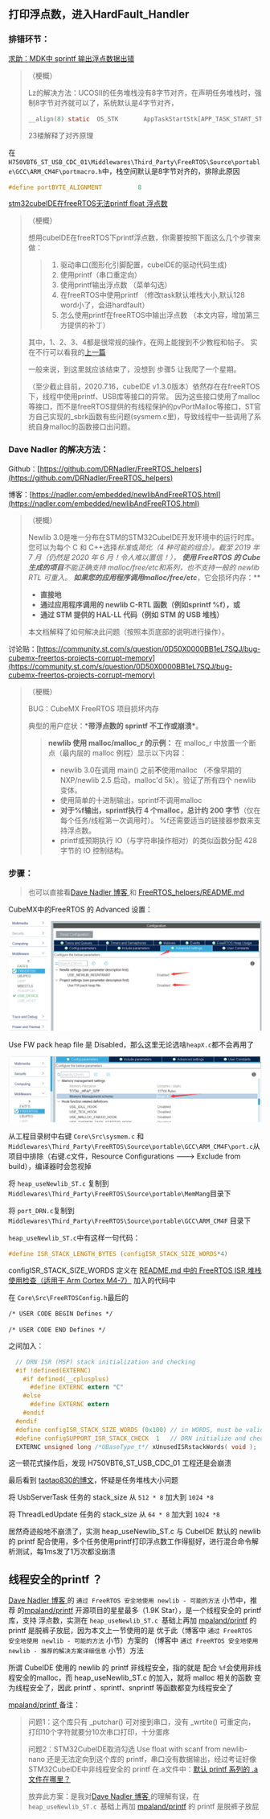 ## 打印浮点数，进入HardFault_Handler

### 排错环节：

[求助：MDK中 sprintf 输出浮点数据出错](https://www.amobbs.com/thread-3258924-1-1.html)

> （梗概）
>
> Lz的解决方法：UCOSII的任务堆栈没有8字节对齐，在声明任务堆栈时，强制8字节对齐就可以了，系统默认是4字节对齐，
>
> ```c
> __align(8) static  OS_STK       AppTaskStartStk[APP_TASK_START_STK_SIZE];
> ```
>
> 23楼解释了对齐原理

在 `H750VBT6_ST_USB_CDC_01\Middlewares\Third_Party\FreeRTOS\Source\portable\GCC\ARM_CM4F\portmacro.h`中，栈空间默认是8字节对齐的，排除此原因

```c
#define portBYTE_ALIGNMENT			8
```

[stm32cubeIDE在freeRTOS无法printf float 浮点数](https://blog.csdn.net/tao475824827/article/details/107477724)

> （梗概）
>
> 想用cubeIDE在freeRTOS下printf浮点数，你需要按照下面这么几个步骤来做：
>
> > 1. 驱动串口(图形化引脚配置，cubeIDE的驱动代码生成)
> > 2. 使用printf（串口重定向）
> > 3. 使用printf输出浮点数 （菜单勾选）
> > 4. 在freeRTOS中使用printf （修改task默认堆栈大小,默认128 word小了，会进hardfault）
> > 5. 怎么使用printf在freeRTOS中输出浮点数 （本文内容，增加第三方提供的补丁）
>
> 其中，1、2、3、4都是很常规的操作，在网上能搜到不少教程和帖子。
> 实在不行可以看我的[上一篇](https://blog.csdn.net/tao475824827/article/details/107477724)
>
> 一般来说，到这里就应该结束了，没想到 步骤5 让我爬了一个星期。
>
> （至少截止目前，2020.7.16，cubeIDE v1.3.0版本）依然存在在freeRTOS下，线程中使用printf、USB库等接口的异常。
> 因为这些接口使用了malloc等接口，而不是freeRTOS提供的有线程保护的pvPortMalloc等接口，ST官方自己实现的_sbrk函数有些问题(sysmem.c里)，导致线程中一些调用了系统自身malloc的函数接口出问题。

### Dave Nadler 的解决方法：

Github：[https://github.com/DRNadler/FreeRTOS_helpers](https://github.com/DRNadler/FreeRTOS_helpers)

博客：[https://nadler.com/embedded/newlibAndFreeRTOS.html](https://nadler.com/embedded/newlibAndFreeRTOS.html)

> （梗概）
>
> Newlib 3.0是唯一分布在STM的STM32CubeIDE开发环境中的运行时库。您可以为每个 C 和 C++选择*标准*或*简化（4 种可能的组合）。*截至 2019 年 7 月（仍然是 2020 年 6 月！令人难以置信！）， **使用 FreeRTOS 的 Cube 生成的项目**不能正确支持 malloc/free/etc和系列，也不支持一般的 newlib RTL 可重入。 **如果您的应用程序调用malloc/free/etc****，它会损坏内存：**
>
> - **直接地**
> - **通过应用程序调用的 newlib C-RTL 函数（例如sprintf %f），或**
> - **通过 STM 提供的 HAL-LL 代码（例如 STM 的 USB 堆栈）**
>
> 本文档解释了如何解决此问题（按照本页底部的说明进行操作）。

讨论贴：[https://community.st.com/s/question/0D50X0000BB1eL7SQJ/bug-cubemx-freertos-projects-corrupt-memory](https://community.st.com/s/question/0D50X0000BB1eL7SQJ/bug-cubemx-freertos-projects-corrupt-memory)

> （梗概）
>
> BUG：CubeMX FreeRTOS 项目损坏内存
>
> 典型的用户症状：***带浮点数的 sprintf 不工作或崩溃\***。
>
> > **newlib 使用 malloc/malloc_r 的示例：**
> > 在 malloc_r 中放置一个断点（最内层的 malloc 例程）显示以下内容：
> >
> > - newlib 3.0在调用 main() 之前**不**使用malloc （不像早期的 NXP/newlib 2.5 启动，malloc'd 5k）。验证了所有四个 newlib 变体。
> > - 使用简单的十进制输出，sprintf不调用malloc
> > - **对于%f输出，sprintf执行 4 个malloc，总计约 200 字节**（仅在每个任务/线程第一次调用时）。
> >   %f还需要适当的链接器参数来支持浮点数。
> > - printf或预期执行 IO（与字符串操作相对）的类似函数分配 428 字节的 IO 控制结构。

### 步骤：

> 也可以直接看[Dave Nadler 博客 ](https://nadler.com/embedded/newlibAndFreeRTOS.html) 和  [ FreeRTOS_helpers/README.md ](https://github.com/DRNadler/FreeRTOS_helpers/blob/master/README.md) 

CubeMX中的FreeRTOS 的 Advanced 设置：

![CubeMX_Advanced_Set](CubeIDE_FreeRTOS_printf_float/CubeMX_Advanced_Set.png)

Use FW pack heap file 是 Disabled，那么这里无论选啥`heapX.c`都不会再用了

![](CubeIDE_FreeRTOS_printf_float/CubeMX_heap4.png)

从工程目录树中右键 `Core\Src\sysmem.c` 和 `Middlewares\Third_Party\FreeRTOS\Source\portable\GCC\ARM_CM4F\port.c`从项目中排除（右键.c文件，Resource Configurations ---> Exclude from build），编译器时会忽视掉

将 `heap_useNewlib_ST.c` 复制到 `Middlewares\Third_Party\FreeRTOS\Source\portable\MemMang`目录下

将 `port_DRN.c`复制到 `Middlewares\Third_Party\FreeRTOS\Source\portable\GCC\ARM_CM4F` 目录下

`heap_useNewlib_ST.c`中有这样一句代码：

```c
#define ISR_STACK_LENGTH_BYTES (configISR_STACK_SIZE_WORDS*4)
```

configISR_STACK_SIZE_WORDS 定义在  [README.md 中的 FreeRTOS ISR 堆栈使用检查（适用于 Arm Cortex M4-7）](https://github.com/DRNadler/FreeRTOS_helpers/blob/master/README.md) 加入的代码中

在 `Core\Src\FreeRTOSConfig.h`最后的

```
/* USER CODE BEGIN Defines */

/* USER CODE END Defines */
```

之间加入：

```c
  // DRN ISR (MSP) stack initialization and checking
  #if !defined(EXTERNC)
    #if defined(__cplusplus)
      #define EXTERNC extern "C"
    #else
      #define EXTERNC extern
    #endif
  #endif
  #define configISR_STACK_SIZE_WORDS (0x100) // in WORDS, must be valid constant for GCC assembler
  #define configSUPPORT_ISR_STACK_CHECK  1   // DRN initialize and check ISR stack
  EXTERNC unsigned long /*UBaseType_t*/ xUnusedISRstackWords( void );  // check unused amount at runtime
```

这一顿花式操作后，发现 H750VBT6_ST_USB_CDC_01 工程还是会崩溃

最后看到 [taotao830的博文](https://blog.csdn.net/tao475824827/article/details/107286336)，怀疑是任务堆栈大小问题

将 UsbServerTask 任务的 stack_size 从 `512 * 8` 加大到 `1024 *8`

将 ThreadLedUpdate 任务的 stack_size 从 `64 * 8` 加大到 `1024 *8`

居然奇迹般地不崩溃了，实测 heap_useNewlib_ST.c 与 CubeIDE 默认的 newlib 的 printf 配合使用，多个任务使用printf打印浮点数工作得挺好，进行混合命令解析测试，每1ms发了1万次都没崩溃

## 线程安全的printf ？

[Dave Nadler 博客 ](https://nadler.com/embedded/newlibAndFreeRTOS.html) 的 `通过 FreeRTOS 安全地使用 newlib - 可能的方法`  小节中，推荐 的[mpaland/printf]( https://github.com/mpaland/printf) 开源项目的星星最多（1.9K Star），是一个线程安全的 printf 库，支持 浮点数，实测在 `heap_useNewlib_ST.c `基础上再加 [mpaland/printf]( https://github.com/mpaland/printf) 的 printf 是脱裤子放屁，因为本文上一节使用的是 优于此（博客中 `通过 FreeRTOS 安全地使用 newlib - 可能的方法`  小节）方案的 （博客中 `通过 FreeRTOS 安全地使用 newlib - 推荐的解决方案详细信息` 小节）方法

所谓 CubeIDE 使用的 newlib 的 printf 非线程安全，指的就是 配合 `%f`会使用非线程安全的malloc，而  heap_useNewlib_ST.c  的加入，就将 malloc 相关的函数 变为线程安全了，因此 printf 、sprintf、snprintf 等函数都变为线程安全了

[mpaland/printf ]( https://github.com/mpaland/printf)备注：

> 问题1：这个库只有 _putchar() 可对接到串口，没有 _wrtite() 可重定向，打印10个字符就要分10次串口打印，十分蛋疼
>
> 问题2：STM32CubeIDE取消勾选 Use float with scanf from newlib-nano 还是无法定向到这个库的 printf，串口没有数据输出，经过考证好像STM32CubeIDE中非线程安全的 printf 在.a文件中：[默认 printf 系列的 .a 文件在哪里？](https://community.st.com/s/question/0D53W00001gtpzmSAA/where-is-the-a-file-for-the-default-printf-family)
>
> 放弃此方案：是我对[Dave Nadler 博客 ](https://nadler.com/embedded/newlibAndFreeRTOS.html) 的理解有误，在 `heap_useNewlib_ST.c `基础上再加 [mpaland/printf]( https://github.com/mpaland/printf) 的 printf 是脱裤子放屁

